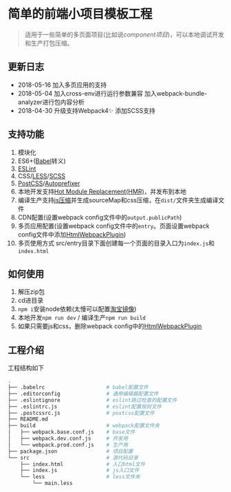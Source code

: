 # 简单的前端小项目模板工程

> 适用于一些简单的多页面项目(比如说*component项目*)，可以本地调试开发和生产打包压缩。

## 更新日志

- 2018-05-16 加入多页应用的支持
- 2018-05-04 加入cross-env进行运行参数兼容 加入webpack-bundle-analyzer进行包内容分析
- 2018-04-30 升级支持Webpack4✨ 添加SCSS支持

## 支持功能

1. 模块化
1. ES6+([Babel][babel]转义)
1. [ESLint][eslint]
1. CSS/[LESS][less]/[SCSS][scss]
1. [PostCSS][postcss]/[Autoprefixer][autoprefixer]
1. 本地开发支持[Hot Module Replacement(HMR)][hmr]，并发布到本地
1. 编译生产支持[js压缩][uglifyjs]并生成sourceMap和css压缩，在`dist/`文件夹生成编译文件
1. CDN配置(设置webpack config文件中的`output.publicPath`)
1. 多页应用配置(设置webpack config文件中的`entry`。页面设置webpack config文件中添加[HtmlWebpackPlugin][html_webpack_plugin])
1. 多页使用方式 src/entry目录下面创建每一个页面的目录入口为`index.js`和`index.html`

## 如何使用

1. 解压zip包
1. cd进目录
1. `npm i`安装node依赖(太慢可以配置[淘宝镜像][npm_taobao])
1. 本地开发`npm run dev` / 编译生产`npm run build`
1. 如果只需要js和css，删除webpack config中的[HtmlWebpackPlugin][html_webpack_plugin]

## 工程介绍

工程结构如下

```bash
.
├── .babelrc                    # babel配置文件
├── .editorconfig               # 通用编辑器配置文件
├── .eslintignore               # eslint跳过检查的配置文件
├── .eslintrc.js                # eslint配置规则文件
├── .postcssrc.js               # postcss配置文件
├── README.md
├── build                       # webpack配置文件夹
│   ├── webpack.base.conf.js    # base文件
│   ├── webpack.dev.conf.js     # 开发用
│   └── webpack.prod.conf.js    # 生产用
├── package.json                # 项目配置
└── src                         # 源代码目录
    ├── index.html              # 入口html文件
    ├── index.js                # js入口文件
    └── less                    # less文件夹
        └── main.less

```

[babel]: https://babeljs.io/ "Babel"
[eslint]: https://eslint.org/ "ESLint"
[less]: http://lesscss.org/ "LESS"
[stylus]: https://github.com/stylus/stylus "STYLUS"
[scss]: http://sass-lang.com/ "SCSS"
[hmr]: https://webpack.js.org/concepts/hot-module-replacement/  "HMR"
[postcss]: https://github.com/postcss/postcss "PostCSS"
[autoprefixer]: https://github.com/postcss/autoprefixer "AutoPrefixer"
[uglifyjs]: https://webpack.js.org/plugins/uglifyjs-webpack-plugin/ "Uglifyjs"
[html_webpack_plugin]: https://webpack.js.org/plugins/html-webpack-plugin/ "HtmlWebpackPlugin"
[npm_taobao]: http://npm.taobao.org/ "淘宝镜像"
